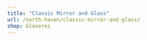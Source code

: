 ```yaml
---
title: "Classic Mirror and Glass"
url: /north-haven/classic-mirror-and-glass/
shop: Glaserei
---
```


